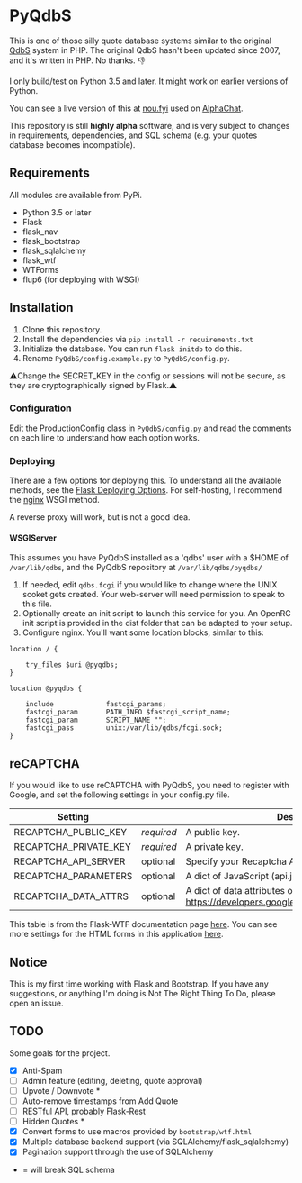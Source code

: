 # PyQdbS

This is one of those silly quote database systems similar to the original [QdbS](http://www.qdbs.org/news.php) system in PHP.
The original QdbS hasn't been updated since 2007, and it's written in PHP. No thanks. :-1:

I only build/test on Python 3.5 and later. It might work on earlier versions of Python.

You can see a live version of this at [nou.fyi](https://www.nou.fyi) used on [AlphaChat](https://www.alphachat.net).

This repository is still **highly alpha** software, and is very subject to changes in requirements, dependencies, and SQL schema (e.g. your quotes database becomes incompatible).

## Requirements

All modules are available from PyPi.

- Python 3.5 or later
- Flask
- flask_nav
- flask_bootstrap
- flask_sqlalchemy
- flask_wtf
- WTForms
- flup6 (for deploying with WSGI)

## Installation

1. Clone this repository.
2. Install the dependencies via `pip install -r requirements.txt`
3. Initialize the database. You can run `flask initdb` to do this.
4. Rename `PyQdbS/config.example.py` to `PyQdbS/config.py`.

:warning:Change the SECRET_KEY in the config or sessions will not be secure, as they are cryptographically signed by Flask.:warning:

### Configuration

Edit the ProductionConfig class in `PyQdbS/config.py` and read the comments on each line to understand how each option works.


### Deploying

There are a few options for deploying this. To understand all the available methods, see the [Flask Deploying Options](http://flask.pocoo.org/docs/0.12/deploying/).
For self-hosting, I recommend the [nginx](http://flask.pocoo.org/docs/0.12/deploying/fastcgi/#configuring-nginx) WSGI method.

A reverse proxy will work, but is not a good idea.

#### WSGIServer

This assumes you have PyQdbS installed as a 'qdbs' user with a $HOME of `/var/lib/qdbs`, and the PyQdbS repository at `/var/lib/qdbs/pyqdbs/`

1. If needed, edit `qdbs.fcgi` if you would like to change where the UNIX scoket gets created. Your web-server will need permission to speak to this file.
2. Optionally create an init script to launch this service for you. An OpenRC init script is provided in the dist folder that can be adapted to your setup.
3. Configure nginx. You'll want some location blocks, similar to this:

```
location / {

    try_files $uri @pyqdbs;
}

location @pyqdbs {

    include             fastcgi_params;
    fastcgi_param       PATH_INFO $fastcgi_script_name;
    fastcgi_param       SCRIPT_NAME "";
    fastcgi_pass        unix:/var/lib/qdbs/fcgi.sock;
}
```

## reCAPTCHA

If you would like to use reCAPTCHA with PyQdbS, you need to register with Google, and set the following settings in your config.py file.

| Setting               |            | Description                                                                             |
| ----------------------|------------|-----------------------------------------------------------------------------------------|
| RECAPTCHA_PUBLIC_KEY 	| *required* | A public key.                                                                           |
| RECAPTCHA_PRIVATE_KEY | *required* | A private key.                                                                          |
| RECAPTCHA_API_SERVER 	| optional   | Specify your Recaptcha API server.                                                      |
| RECAPTCHA_PARAMETERS 	| optional   | A dict of JavaScript (api.js) parameters.                                               |
| RECAPTCHA_DATA_ATTRS 	| optional   | A dict of data attributes options. https://developers.google.com/recaptcha/docs/display |

This table is from the Flask-WTF documentation page [here](https://flask-wtf.readthedocs.io/en/latest/form.html#recaptcha).
You can see more settings for the HTML forms in this application [here](https://flask-wtf.readthedocs.io/en/latest/config.html).

## Notice

This is my first time working with Flask and Bootstrap. If you have any suggestions, or anything I'm doing is Not The Right Thing To Do, please open an issue.

## TODO

Some goals for the project. 

- [X] Anti-Spam
- [ ] Admin feature (editing, deleting, quote approval)
- [ ] Upvote / Downvote *
- [ ] Auto-remove timestamps from Add Quote
- [ ] RESTful API, probably Flask-Rest
- [ ] Hidden Quotes  *
- [X] Convert forms to use macros provided by `bootstrap/wtf.html`
- [X] Multiple database backend support (via SQLAlchemy/flask_sqlalchemy)
- [X] Pagination support through the use of SQLAlchemy

* = will break SQL schema
